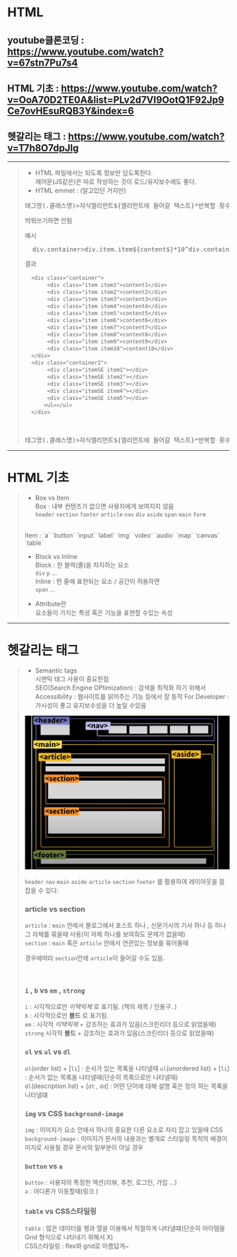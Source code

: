 HTML
===
youtube클론코딩 : https://www.youtube.com/watch?v=67stn7Pu7s4
---
HTML 기초 : https://www.youtube.com/watch?v=OoA70D2TE0A&list=PLv2d7VI9OotQ1F92Jp9Ce7ovHEsuRQB3Y&index=6
---
헷갈리는 태그 : https://www.youtube.com/watch?v=T7h8O7dpJIg
---

<hr>

>  - HTML 파일에서는 되도록 정보만 담도록한다.  
> 제어문(JS같은)은 따로 작성하는 것이 로드/유지보수에도 좋다.  
> - HTML emmet : (알고있던 거지만)  
> <pre>태그명(.클래스명)>자식엘리먼트${엘리먼트에 들어갈 텍스트}*반복할 횟수  </pre>
> 띄워쓰기하면 안됨
> 
> 예시
> <pre>
>   div.container>div.item.item${content$}*10^div.container2>div.itemSE.item$+ul
> </pre>
> 결과   
> ```
>   <div class="container">
>        <div class="item item1">content1</div>
>        <div class="item item2">content2</div>
>        <div class="item item3">content3</div>
>        <div class="item item4">content4</div>
>        <div class="item item5">content5</div>
>        <div class="item item6">content6</div>
>        <div class="item item7">content7</div>
>        <div class="item item8">content8</div>
>        <div class="item item9">content9</div>
>        <div class="item item10">content10</div>
>   </div>
>   <div class="container2">
>        <div class="itemSE item1"></div>
>        <div class="itemSE item2"></div>
>        <div class="itemSE item3"></div>
>        <div class="itemSE item4"></div>
>        <div class="itemSE item5"></div>
>       <ul></ul>
>   </div>
>```
>
> <br>
>
> <pre>태그명(.클래스명)>자식엘리먼트${엘리먼트에 들어갈 텍스트}*반복할 횟수  </pre>

<hr>

# HTML 기초

> - Box vs Item   
> Box : 내부 컨텐츠가 없으면 사용자에게 보여지지 않음  
> `header` `section` `footer` `article` `nav` `div` `aside` `span` `main` `form`     
> <br>
> Item :  `a` `button` `input` `label` `img` `video` `audio` `map` `canvas` `table` 
>
> - Block vs Inline  
> Block : 한 블럭(줄)을 차지하는 요소  
> `div` `p`  ...  
> Inline : 한 줄에 표현되는 요소 / 공간이 허용하면  
> `span`   ...
>
> - Attribute란  
> 요소들이 가지는 특성 혹은 기능을 표현할 수있는 속성
>

---
# 헷갈리는 태그
> - Semantic tags  
>  시맨틱 태그 사용이 중요한점  
>   SEO(Search Engine OPtimization) : 검색을 최적화 하기 위해서 
>   Accessibility : 웹사이트를 읽어주는 기능 등에서 잘 동작
>   For Developer : 가시성이 좋고 유지보수성을 더 높일 수있음
>
> ![Alt text](./file/Semantic.jpg) 
>
>   `header` `nav` `main` `aside` `article` `section` `footer` 를 활용하여 레이아웃을 잘 잡을 수 있다.
>
> ### article vs section
> `article` : `main` 안에서 블로그에서 포스트 하나 , 신문기사의 기사 하나 등 하나 그 자체를 묶을때 사용(이 자체 하나를 보여줘도 문제가 없을때)  
> `section` : `main` 혹은 `article` 안에서 연관있는 정보를 묶어줄때 
> 
> 경우에따라 `section`안에 `article`이 들어갈 수도 있음.
>
> <br>
>
>  ### `i` , `b` vs `em` , `strong `
> `i` : 시각적으로만 _이택릭체_ 로 표기됨. (책의 제목 / 인용구..)  
> `b` : 시각적으로만  **볼드** 로 표기됨.  
> `em` : 시각적 _이택릭체_ + 강조하는 효과가 있음(스크린리더 등으로 읽었을때)    
> `strong` 시각적 **볼드** + 강조하는 효과가 있음(스크린리더 등으로 읽었을때)  
>
> ### `ol` vs `ul` vs `dl`
> `ol`(order list) + [`li`] : 순서가 있는 목록을 나타낼때 
> `ul`(unordered list) + [`li`] : 순서가 없는 목록을 나타낼때(단순히 목록으로만 나타낼때)  
> `dl`(description list) + [`dt` , `dd`] : 어떤 단어에 대해 설명 혹은 정의 하는 목록을 나타낼떄    
>
> ### `img` vs CSS `background-image`
> `img` : 이미지가 요소 안에서 하나의 중요한 다른 요소로 자리 잡고 있을때 
> CSS `background-image` : 이미지가 문서의 내용과는 별개로 스타일링 목적의 배경이미지로 사용될 경우 문서의 일부분이 아닐 경우  
>
>
> ### `button` vs `a`
> `button` : 사용자의 특정한 액션(리뷰, 추천, 로그인, 가입 ...)  
> `a` : 어디론가 이동할때(링크 )
>
> ### `table` vs CSS스타일링
> `table` : 많은 데이터를 행과 열을 이용해서 적절하게 나타낼떄(단순히 아이템을 Grid 형식으로 나타내기 위해서 X)   
>  CSS스타일링 : flex와 grid로 아름답게~  
>
>
>

